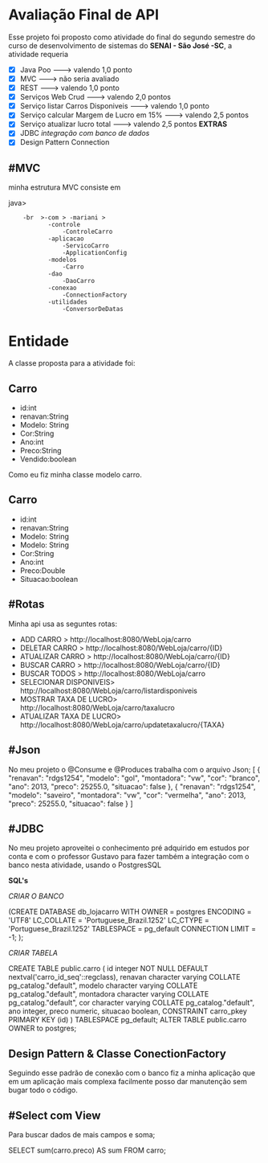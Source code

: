 # Avaliação Final de API 

Esse projeto foi proposto como atividade do final do segundo semestre do curso de desenvolvimento de sistemas do  **SENAI - São José -SC**, a atividade requeria

 - [x] Java Poo 															---> valendo 1,0  ponto
 - [x] MVC																	--->  não seria avaliado
 - [x] REST																	---> valendo 1,0 ponto
 - [x] Serviços Web Crud											---> valendo 2,0 pontos
 - [x] Serviço listar Carros Disponiveis						--->  valendo 1,0 ponto
 - [x] Serviço calcular Margem de Lucro em 15% 	---> valendo 2,5 pontos
 - [x] Serviço atualizar lucro total								---> valendo 2,5 pontos
 **EXTRAS**
 - [x] JDBC *integração com banco de dados*
 - [x] Design Pattern Connection

#MVC
-
minha estrutura MVC consiste em 

java>
		
		-br  >-com > -mariani > 
			   -controle
				   -ControleCarro
			   -aplicacao
				   -ServicoCarro
				   -ApplicationConfig
			   -modelos
				   -Carro
			   -dao
				   -DaoCarro
			   -conexao
				   -ConnectionFactory
			   -utilidades	
				   -ConversorDeDatas																			
# Entidade 
A classe proposta para a atividade foi:

Carro                                                
------------
 - id:int
 - renavan:String
 - Modelo: String
 - Cor:String
 - Ano:int
 - Preco:String
 - Vendido:boolean

Como eu fiz minha classe modelo carro.

Carro
-------

 - id:int
 - renavan:String
 - Modelo: String
 - Modelo: String
 - Cor:String
 - Ano:int
 - Preco:Double
 - Situacao:boolean


#Rotas
-
Minha api usa as seguntes rotas:

 * ADD CARRO > http://localhost:8080/WebLoja/carro
 * DELETAR CARRO > http://localhost:8080/WebLoja/carro/{ID}
 * ATUALIZAR CARRO > http://localhost:8080/WebLoja/carro/{ID}
 * BUSCAR CARRO > http://localhost:8080/WebLoja/carro/{ID}
 * BUSCAR TODOS > http://localhost:8080/WebLoja/carro
 * SELECIONAR DISPONIVEIS> http://localhost:8080/WebLoja/carro/listardisponiveis
 * MOSTRAR TAXA DE LUCRO> http://localhost:8080/WebLoja/carro/taxalucro
 * ATUALIZAR TAXA DE LUCRO> http://localhost:8080/WebLoja/carro/updatetaxalucro/{TAXA}

#Json
-
No meu projeto o @Consume e @Produces trabalha com o arquivo Json;
[
	  {
			    "renavan": "rdgs1254",
			    "modelo": "gol",
			    "montadora": "vw",
			    "cor": "branco",
			    "ano": 2013,
			    "preco": 25255.0,
			    "situacao": false
	  },
	  {
		    "renavan": "rdgs1254",
		    "modelo": "saveiro",
		    "montadora": "vw",
		    "cor": "vermelha",
		    "ano": 2013,
		    "preco": 25255.0,
		    "situacao": false
	  }
]

#JDBC
-
No meu projeto aproveitei o conhecimento pré adquirido em estudos por conta e  com o professor Gustavo para fazer também a integração com o banco nesta atividade, usando o PostgresSQL

**SQL's**

*CRIAR O BANCO*

 (CREATE DATABASE db_lojacarro WITH OWNER = postgres ENCODING = 'UTF8' LC_COLLATE = 'Portuguese_Brazil.1252' LC_CTYPE = 'Portuguese_Brazil.1252' TABLESPACE = pg_default CONNECTION LIMIT = -1; );
 
*CRIAR TABELA*

 CREATE TABLE public.carro ( id integer NOT NULL DEFAULT nextval('carro_id_seq'::regclass), renavan character varying COLLATE pg_catalog."default", modelo character varying COLLATE pg_catalog."default", montadora character varying COLLATE pg_catalog."default", cor character varying COLLATE pg_catalog."default", ano integer, preco numeric, situacao boolean, CONSTRAINT carro_pkey PRIMARY KEY (id) ) TABLESPACE pg_default; ALTER TABLE public.carro OWNER to postgres;


**Design Pattern** & Classe ConectionFactory
-
Seguindo esse padrão de conexão com o banco fiz a minha aplicação que em um aplicação mais complexa facilmente posso dar manutenção sem bugar todo o código.


#Select com View 
-
Para buscar dados de mais campos e soma;

 SELECT sum(carro.preco) AS sum
   FROM carro;
